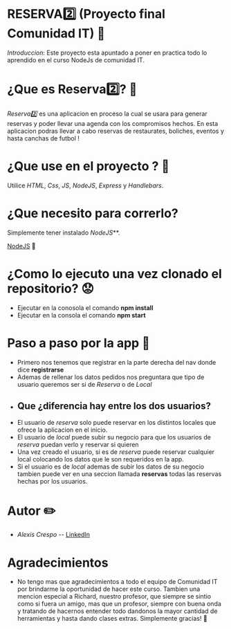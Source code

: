 # RESERVA:two: (Proyecto final Comunidad IT) :memo:

*Introduccion*: Este proyecto esta apuntado a poner en practica todo lo aprendido en el curso NodeJs de comunidad IT.

# ¿Que es Reserva:two:? :eyes:

*Reserva:two:* es una aplicacion en proceso la cual se usara para generar reservas y poder llevar una agenda con los compromisos hechos. En esta aplicacion podras llevar a cabo reservas de restaurates, boliches, eventos y hasta canchas de futbol ! 

# ¿Que use en el proyecto ? :construction_worker:

Utilice *HTML*, *Css*, *JS*, *NodeJS*, *Express* y *Handlebars*.

# ¿Que necesito para correrlo? 

Simplemente tener instalado _NodeJS_**. 

[NodeJS](https://nodejs.org/es/) :green_heart:

# ¿Como lo ejecuto una vez clonado el repositorio? :worried:

* Ejecutar en la conosola el comando __npm install__
* Ejecutar en la consola el comando __npm start__

# Paso a paso por la app :running:

* Primero nos tenemos que registrar en la parte derecha del nav donde dice __registrarse__
* Ademas de rellenar los datos pedidos nos preguntara que tipo de usuario queremos ser si de *Reserva* o de *Local*
* ## Que ¿diferencia hay entre los dos usuarios?
* El usuario de *reserva* solo puede reservar en los distintos locales que ofrece la aplicacion en el inicio.
* El usuario de *local* puede subir su negocio para que los usuarios de *reserva* puedan verlo y reservar si quieren
* Una vez creado el usuario, si es de *reserva* puede reservar cualquier local colocando los datos que le son requeridos en la app.
* Si el usuario es de *local* ademas de subir los datos de su negocio tambien puede ver en una seccion llamada __reservas__ todas las reservas hechas por los usuarios.


# Autor :pencil2:

* *Alexis Crespo* -- [LinkedIn](https://www.linkedin.com/in/alexis-crespo-bb21a7170/) 

# Agradecimientos

* No tengo mas que agradecimientos a todo el equipo de Comunidad IT por brindarme la oportunidad de hacer este curso. Tambien una mencion especial a Richard, nuestro profesor, que siempre se sintio como si fuera un amigo, mas que un profesor, siempre con buena onda y tratando de hacernos entender todo dandonos la mayor cantidad de herramientas y hasta dando clases extras. Simplemente gracias! :gift_heart:



